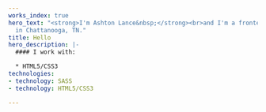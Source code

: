 ```yaml
---
works_index: true
hero_text: "<strong>I'm Ashton Lance&nbsp;</strong><br>and I'm a frontend developer
  in Chattanooga, TN."
title: Hello
hero_description: |-
  #### I work with:

  * HTML5/CSS3
technologies:
- technology: SASS
- technology: HTML5/CSS3

---
```

<Hero :text="$page.frontmatter.hero_text" />
<WorksList />